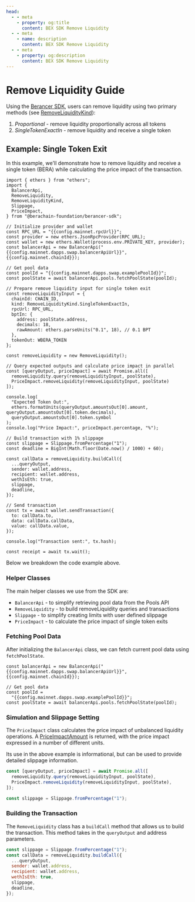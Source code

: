 ```yaml
---
head:
  - - meta
    - property: og:title
      content: BEX SDK Remove Liquidity
  - - meta
    - name: description
      content: BEX SDK Remove Liquidity
  - - meta
    - property: og:description
      content: BEX SDK Remove Liquidity
---
```


<script setup>
  import config from '@berachain/config/constants.json';
</script>

# Remove Liquidity Guide

Using the [Berancer SDK](https://github.com/berachain-foundation/berancer-sdk), users can remove liquidity using two primary methods (see [RemoveLiquidityKind](https://github.com/berachain/berancer-sdk/blob/main/src/entities/removeLiquidity/types.ts)):

1. _Proportional_ - remove liquidity proportionally across all tokens
2. _SingleTokenExactIn_ - remove liquidity and receive a single token

## Example: Single Token Exit

In this example, we'll demonstrate how to remove liquidity and receive a single token (BERA) while calculating the price impact of the transaction.

```js-vue
import { ethers } from "ethers";
import {
  BalancerApi,
  RemoveLiquidity,
  RemoveLiquidityKind,
  Slippage,
  PriceImpact,
} from "@berachain-foundation/berancer-sdk";

// Initialize provider and wallet
const RPC_URL = "{{config.mainnet.rpcUrl}}";
const provider = new ethers.JsonRpcProvider(RPC_URL);
const wallet = new ethers.Wallet(process.env.PRIVATE_KEY, provider);
const balancerApi = new BalancerApi("{{config.mainnet.dapps.swap.balancerApiUrl}}", {{config.mainnet.chainId}});

// Get pool data
const poolId = "{{config.mainnet.dapps.swap.examplePoolId}}";
const poolState = await balancerApi.pools.fetchPoolState(poolId);

// Prepare remove liquidity input for single token exit
const removeLiquidityInput = {
  chainId: CHAIN_ID,
  kind: RemoveLiquidityKind.SingleTokenExactIn,
  rpcUrl: RPC_URL,
  bptIn: {
    address: poolState.address,
    decimals: 18,
    rawAmount: ethers.parseUnits("0.1", 18), // 0.1 BPT
  },
  tokenOut: WBERA_TOKEN
};

const removeLiquidity = new RemoveLiquidity();

// Query expected outputs and calculate price impact in parallel
const [queryOutput, priceImpact] = await Promise.all([
  removeLiquidity.query(removeLiquidityInput, poolState),
  PriceImpact.removeLiquidity(removeLiquidityInput, poolState)
]);

console.log(
  "Expected Token Out:",
  ethers.formatUnits(queryOutput.amountsOut[0].amount, queryOutput.amountsOut[0].token.decimals),
  queryOutput.amountsOut[0].token.symbol
);
console.log("Price Impact:", priceImpact.percentage, "%");

// Build transaction with 1% slippage
const slippage = Slippage.fromPercentage("1");
const deadline = BigInt(Math.floor(Date.now() / 1000) + 60);

const callData = removeLiquidity.buildCall({
  ...queryOutput,
  sender: wallet.address,
  recipient: wallet.address,
  wethIsEth: true,
  slippage,
  deadline,
});

// Send transaction
const tx = await wallet.sendTransaction({
  to: callData.to,
  data: callData.callData,
  value: callData.value,
});

console.log("Transaction sent:", tx.hash);

const receipt = await tx.wait();
```

Below we breakdown the code example above.

### Helper Classes

The main helper classes we use from the SDK are:

- `BalancerApi` - to simplify retrieving pool data from the Pools API
- `RemoveLiquidity` - to build removeLiquidity queries and transactions
- `Slippage` - to simplify creating limits with user defined slippage
- `PriceImpact` - to calculate the price impact of single token exits

### Fetching Pool Data

After initializing the `BalancerApi` class, we can fetch current pool data using `fetchPoolState`.

```js-vue
const balancerApi = new BalancerApi("{{config.mainnet.dapps.swap.balancerApiUrl}}", {{config.mainnet.chainId}});

// Get pool data
const poolId =
  "{{config.mainnet.dapps.swap.examplePoolId}}";
const poolState = await balancerApi.pools.fetchPoolState(poolId);
```

### Simulation and Slippage Setting

The `PriceImpact` class calculates the price impact of unbalanced liquidity operations. A [PriceImpactAmount](https://github.com/berachain/berancer-sdk/blob/main/src/entities/priceImpactAmount.ts#L4) is returned, with the price impact expressed in a number of different units.

Its use in the above example is informational, but can be used to provide detailed slippage information.

```js
const [queryOutput, priceImpact] = await Promise.all([
  removeLiquidity.query(removeLiquidityInput, poolState),
  PriceImpact.removeLiquidity(removeLiquidityInput, poolState),
]);

const slippage = Slippage.fromPercentage("1");
```

### Building the Transaction

The `RemoveLiquidity` class has a `buildCall` method that allows us to build the transaction. This method takes in the `queryOutput` and address parameters.

```js
const slippage = Slippage.fromPercentage("1");
const callData = removeLiquidity.buildCall({
  ...queryOutput,
  sender: wallet.address,
  recipient: wallet.address,
  wethIsEth: true,
  slippage,
  deadline,
});
```
